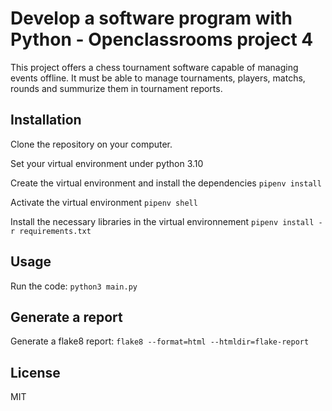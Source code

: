 # Develop a software program with Python - Openclassrooms project 4

This project offers a chess tournament software capable of managing events offline.
It must be able to manage tournaments, players, matchs, rounds and summurize them in tournament reports.

## Installation

Clone the repository on your computer.

Set your virtual environment under python 3.10

Create the virtual environment and install the dependencies
`pipenv install` 

Activate the virtual environment
`pipenv shell`

Install the necessary libraries in the virtual environnement
`pipenv install -r requirements.txt`


## Usage

Run the code:
`python3 main.py`

## Generate a report

Generate a flake8 report:
`flake8 --format=html --htmldir=flake-report`

## License

MIT
